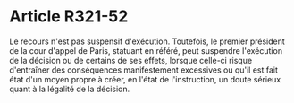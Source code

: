 # Article R321-52

Le recours n'est pas suspensif d'exécution. Toutefois, le premier président de la cour d'appel de Paris, statuant en référé, peut suspendre l'exécution de la décision ou de certains de ses effets, lorsque celle-ci risque d'entraîner des conséquences manifestement excessives ou qu'il est fait état d'un moyen propre à créer, en l'état de l'instruction, un doute sérieux quant à la légalité de la décision.